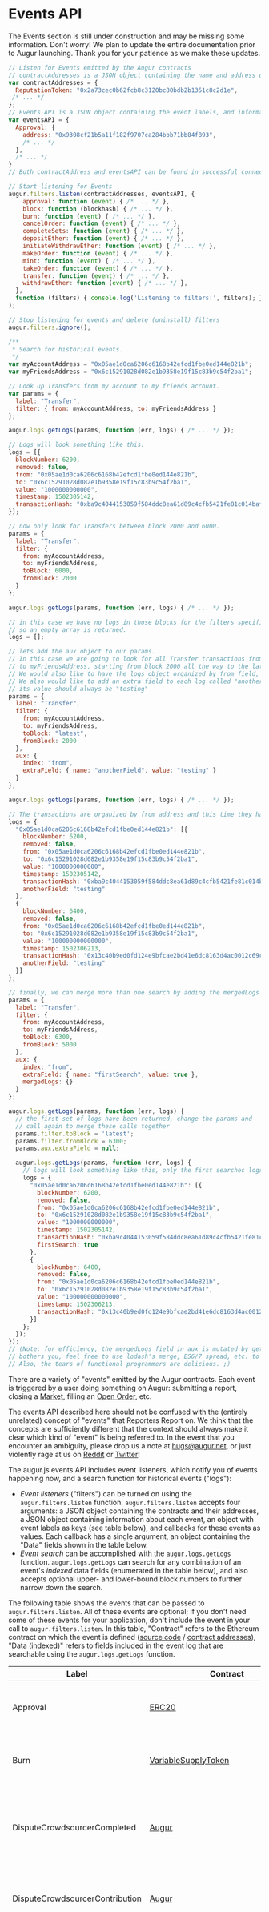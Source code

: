 Events API
===========
<aside class="notice">The Events section is still under construction and may be missing some information. Don't worry! We plan to update the entire documentation prior to Augur launching. Thank you for your patience as we make these updates.</aside>

```javascript
// Listen for Events emitted by the Augur contracts
// contractAddresses is a JSON object containing the name and address of the Augur contracts.
var contractAddresses = {
  ReputationToken: "0x2a73cec0b62fcb8c3120bc80bdb2b1351c8c2d1e",
 /* ... */
};
// Events API is a JSON object containing the event labels, and information about each event
var eventsAPI = {
  Approval: {
    address: "0x9308cf21b5a11f182f9707ca284bbb71bb84f893",
    /* ... */
  },
  /* ... */
}
// Both contractAddress and eventsAPI can be found in successful connection object received from calling the augur.connect() function. The contractAddresses can be found in connectionObject.contracts and the events API can be found at connectionObject.api.events.

// Start listening for Events
augur.filters.listen(contractAddresses, eventsAPI, {
    approval: function (event) { /* ... */ },
    block: function (blockhash) { /* ... */ },
    burn: function (event) { /* ... */ },
    cancelOrder: function (event) { /* ... */ },
    completeSets: function (event) { /* ... */ },
    depositEther: function (event) { /* ... */ },
    initiateWithdrawEther: function (event) { /* ... */ },
    makeOrder: function (event) { /* ... */ },
    mint: function (event) { /* ... */ },
    takeOrder: function (event) { /* ... */ },
    transfer: function (event) { /* ... */ },
    withdrawEther: function (event) { /* ... */ },
  },
  function (filters) { console.log('Listening to filters:', filters); }
);

// Stop listening for events and delete (uninstall) filters
augur.filters.ignore();

/**
 * Search for historical events.
 */
var myAccountAddress = "0x05ae1d0ca6206c6168b42efcd1fbe0ed144e821b";
var myFriendsAddress = "0x6c15291028d082e1b9358e19f15c83b9c54f2ba1";

// Look up Transfers from my account to my friends account.
var params = {
  label: "Transfer",
  filter: { from: myAccountAddress, to: myFriendsAddress }
};

augur.logs.getLogs(params, function (err, logs) { /* ... */ });

// Logs will look something like this:
logs = [{
  blockNumber: 6200,
  removed: false,
  from: "0x05ae1d0ca6206c6168b42efcd1fbe0ed144e821b",
  to: "0x6c15291028d082e1b9358e19f15c83b9c54f2ba1",
  value: "1000000000000",
  timestamp: 1502305142,
  transactionHash: "0xba9c4044153059f584ddc8ea61d89c4cfb5421fe81c014baf90b8918a1622028"
}];

// now only look for Transfers between block 2000 and 6000.
params = {
  label: "Transfer",
  filter: {
    from: myAccountAddress,
    to: myFriendsAddress,
    toBlock: 6000,
    fromBlock: 2000
  }
};

augur.logs.getLogs(params, function (err, logs) { /* ... */ });

// in this case we have no logs in those blocks for the filters specified
// so an empty array is returned.
logs = [];

// lets add the aux object to our params.
// In this case we are going to look for all Transfer transactions from myAccountAddress
// to myFriendsAddress, starting from block 2000 all the way to the latest block.
// We would also like to have the logs object organized by from field, in this case just myAccountAddress as we specified that as the only from address to look for.
// We also would like to add an extra field to each log called "anotherField"
// its value should always be "testing"
params = {
  label: "Transfer",
  filter: {
    from: myAccountAddress,
    to: myFriendsAddress,
    toBlock: "latest",
    fromBlock: 2000
  },
  aux: {
    index: "from",
    extraField: { name: "anotherField", value: "testing" }
  }
};

augur.logs.getLogs(params, function (err, logs) { /* ... */ });

// The transactions are organized by from address and this time they have an added extra field
logs = {
  "0x05ae1d0ca6206c6168b42efcd1fbe0ed144e821b": [{
    blockNumber: 6200,
    removed: false,
    from: "0x05ae1d0ca6206c6168b42efcd1fbe0ed144e821b",
    to: "0x6c15291028d082e1b9358e19f15c83b9c54f2ba1",
    value: "1000000000000",
    timestamp: 1502305142,
    transactionHash: "0xba9c4044153059f584ddc8ea61d89c4cfb5421fe81c014baf90b8918a1622028",
    anotherField: "testing"
  },
  {
    blockNumber: 6400,
    removed: false,
    from: "0x05ae1d0ca6206c6168b42efcd1fbe0ed144e821b",
    to: "0x6c15291028d082e1b9358e19f15c83b9c54f2ba1",
    value: "100000000000000",
    timestamp: 1502306213,
    transactionHash: "0x13c40b9ed0fd124e9bfcae2bd41e6dc8163d4ac0012c69c0efe57f502ecf81ea",
    anotherField: "testing"
  }]
};

// finally, we can merge more than one search by adding the mergedLogs object to the aux object.
params = {
  label: "Transfer",
  filter: {
    from: myAccountAddress,
    to: myFriendsAddress,
    toBlock: 6300,
    fromBlock: 5000
  },
  aux: {
    index: "from",
    extraField: { name: "firstSearch", value: true },
    mergedLogs: {}
  }
};

augur.logs.getLogs(params, function (err, logs) {
  // the first set of logs have been returned, change the params and
  // call again to merge these calls together
  params.filter.toBlock = 'latest';
  params.filter.fromBlock = 6300;
  params.aux.extraField = null;

  augur.logs.getLogs(params, function (err, logs) {
    // logs will look something like this, only the first searches logs have the extra field.
    logs = {
      "0x05ae1d0ca6206c6168b42efcd1fbe0ed144e821b": [{
        blockNumber: 6200,
        removed: false,
        from: "0x05ae1d0ca6206c6168b42efcd1fbe0ed144e821b",
        to: "0x6c15291028d082e1b9358e19f15c83b9c54f2ba1",
        value: "1000000000000",
        timestamp: 1502305142,
        transactionHash: "0xba9c4044153059f584ddc8ea61d89c4cfb5421fe81c014baf90b8918a1622028",
        firstSearch: true
      },
      {
        blockNumber: 6400,
        removed: false,
        from: "0x05ae1d0ca6206c6168b42efcd1fbe0ed144e821b",
        to: "0x6c15291028d082e1b9358e19f15c83b9c54f2ba1",
        value: "100000000000000",
        timestamp: 1502306213,
        transactionHash: "0x13c40b9ed0fd124e9bfcae2bd41e6dc8163d4ac0012c69c0efe57f502ecf81ea",
      }]
    };
  });
});
// (Note: for efficiency, the mergedLogs field in aux is mutated by getLogs.  If this
// bothers you, feel free to use lodash's merge, ES6/7 spread, etc. to accomplish the same thing.
// Also, the tears of functional programmers are delicious. ;)
```
There are a variety of "events" emitted by the Augur contracts.  Each event is triggered by a user doing something on Augur: submitting a report, closing a [Market](#market), filling an [Open Order](#open-order), etc.

<aside class="notice">The events API described here should not be confused with the (entirely unrelated) concept of "events" that Reporters Report on.  We think that the concepts are sufficiently different that the context should always make it clear which kind of "event" is being referred to.  In the event that you encounter an ambiguity, please drop us a note at <a href="mailto:hugs@augur.net">hugs@augur.net</a>, or just violently rage at us on <a href="https://www.reddit.com/r/augur">Reddit</a> or <a href="https://twitter.com/AugurProject">Twitter</a>!</aside>

The augur.js events API includes event listeners, which notify you of events happening now, and a search function for historical events ("logs"):

- *Event listeners* ("filters") can be turned on using the `augur.filters.listen` function.  `augur.filters.listen` accepts four arguments: a JSON object containing the contracts and their addresses, a JSON object containing information about each event, an object with event labels as keys (see table below), and callbacks for these events as values.  Each callback has a single argument, an object containing the "Data" fields shown in the table below.
- *Event search* can be accomplished with the `augur.logs.getLogs` function.  `augur.logs.getLogs` can search for any combination of an event's *indexed* data fields (enumerated in the table below), and also accepts optional upper- and lower-bound block numbers to further narrow down the search.

The following table shows the events that can be passed to `augur.filters.listen`.  All of these events are optional; if you don't need some of these events for your application, don't include the event in your call to `augur.filters.listen`.  In this table, "Contract" refers to the Ethereum contract on which the event is defined ([source code](https://github.com/AugurProject/augur-core) / [contract addresses](https://github.com/AugurProject/augur-contracts)), "Data (indexed)" refers to fields included in the event log that are searchable using the `augur.logs.getLogs` function.

Label                     | Contract                                                                                   | Event description | Data (indexed) | Data (non-indexed)
------------------------- | ------------------------------------------------------------------------------------------ | ----------------- | -------------- | ------------------
<a name="Approval"></a>Approval                  | [ERC20](https://github.com/AugurProject/augur-core/blob/master/source/contracts/libraries/token/ERC20.sol) | `spender` has been approved to spend `value` amount of ERC20 tokens on behalf of `owner`. | owner, spender | value
<a name="Burn"></a>Burn                      | [VariableSupplyToken](https://github.com/AugurProject/augur-core/blob/master/source/contracts/libraries/token/VariableSupplyToken.sol) | `value` amount of `target`'s tokens have been burned (i.e., completely destroyed) .  | target | value
<a name="DisputeCrowdsourcerCompleted"></a>DisputeCrowdsourcerCompleted | [Augur](https://github.com/AugurProject/augur-core/blob/master/source/contracts/Augur.sol) | The Ethereum contract address `disputeCrowdsourcer` for `market` in `universe` filled the [Dispute Bond](#dispute-bond) required to [Challenge](#challenge) `market`'s [Tentative Outcome](#tentative-outcome). | universe, market | disputeCrowdsourcer 
<a name="DisputeCrowdsourcerContribution"></a>DisputeCrowdsourcerContribution | [Augur](https://github.com/AugurProject/augur-core/blob/master/source/contracts/Augur.sol) | The Ethereum address `reporter` [Staked](#dispute-stake) `amountStaked` [REP](#rep) on the [Outcome](#outcome) for `disputeCrowdsourcer` in `market` of `universe`. | universe, reporter, market | disputeCrowdsourcer, amountStaked
<a name="DisputeCrowdsourcerCreated"></a>DisputeCrowdsourcerCreated | [Augur](https://github.com/AugurProject/augur-core/blob/master/source/contracts/Augur.sol) | The Ethereum contract address `disputeCrowdsourcer` with [Payout Set](#payout-set) `payoutNumerators` and [Dispute Bond](#dispute-bond) size `size` was created in `market` of `universe`. | universe, market | disputeCrowdsourcer, payoutNumerators, size
<a name="FeeWindowCreated"></a>FeeWindowCreated          | [Augur](https://github.com/AugurProject/augur-core/blob/master/source/contracts/Augur.sol) | The Ethereum contract address `feeWindow` has created a new [Fee Window](#fee-window) (with ID `id` and running from `startTime` to `endTime`) in `universe`. | universe | feeWindow, startTime, endTime, id
<a name="MarketCreated"></a>MarketCreated             | [Augur](https://github.com/AugurProject/augur-core/blob/master/source/contracts/Augur.sol) | `marketCreator` has created a `marketType` `market` with `outcomes` and `topic` in `universe` for a price of `marketCreationFee` and a price range of `minPrice` to `maxPrice`. Additional information about `market` can be found in `description` and `extraInfo`. | topic, universe, marketCreator | description, extraInfo, market, outcomes, marketCreationFee, minPrice, maxPrice, marketType
<a name="InitialReportSubmitted"></a>InitialReportSubmitted | [Augur](https://github.com/AugurProject/augur-core/blob/master/source/contracts/Augur.sol) | `reporter` has submitted an Initial Report for the `market` in `universe` with `amountStaked` REP  staked on the Outcome `payoutNumerators`. If `reporter` is the Designated Reporter (as opposed to the First Public Reporter), `isDesignatedReporter` is set to true. | universe, reporter, market | amountStaked, isDesignatedReporter, payoutNumerators
<a name="MarketFinalized"></a>MarketFinalized           | [Augur](https://github.com/AugurProject/augur-core/blob/master/source/contracts/Augur.sol) | The Outcome of `market` in `universe` is now considered final. | universe, market |  
<a name="Mint"></a>Mint                      | [VariableSupplyToken](https://github.com/AugurProject/augur-core/blob/master/source/contracts/libraries/token/VariableSupplyToken.sol) | `value` amount of brand new tokens were created for `target`. | target | value
<a name="OrderCanceled"></a>OrderCanceled             | [Augur](https://github.com/AugurProject/augur-core/blob/master/source/contracts/Augur.sol) | `sender`'s Order (with ID `orderId` and type `orderType`) for the Share Token at address `shareToken` was canceled in `universe`, and `sender` was refunded either `tokenRefund` in ETH or `sharesRefund` Share Tokens. | universe, shareToken, sender | orderId, orderType, tokenRefund, sharesRefund
<a name="OrderCreated"></a>OrderCreated              | [Augur](https://github.com/AugurProject/augur-core/blob/master/source/contracts/Augur.sol) | `creator` placed an `orderType` Order with `orderId` in `universe` for `amount` of `shareToken` at `price` in the Trade Group `tradeGroupId`. `creator` put up either `moneyEscrowed` or `sharesEscrowed`. | creator, universe, shareToken  | orderType, amount, price, moneyEscrowed, sharesEscrowed, tradeGroupId, orderId
<a name="OrderFilled"></a>OrderFilled               | [Augur](https://github.com/AugurProject/augur-core/blob/master/source/contracts/Augur.sol) | Order `orderId` in `universe` for Share Token at address `shareToken` was filled by `filler` in Trade Group `tradeGroupId`. The Order Creator escrowed `numCreatorShares` or `numCreatorTokens` in ETH, and `filler` put up `numFillerShares` or `numFillerTokens` in ETH. `marketCreatorFees` and `reporterFees` (denominated in attoETH) were spent to pay the Market Creator and Reporters. | universe, shareToken | filler, orderId, numCreatorShares, numCreatorTokens, numFillerShares, numFillerTokens, marketCreatorFees, reporterFees, tradeGroupId
<a name="RegistryAddition"></a>RegistryAddition      | [Augur](https://github.com/AugurProject/augur-core/blob/master/source/contracts/Augur.sol) | 
The Ethereum contract address `addition` was added to Augur's registry, which is an array of all of the contracts Augur uses. The contract has a 32-byte `key` (for looking up the contract in Augur's registry), a 20-byte `commitHash`, and a 32-byte `bytecodeHash` | &nbsp; | key, addition, commitHash, bytecodeHash
<a name="TokensBurned"></a>TokensBurned              | [Augur](https://github.com/AugurProject/augur-core/blob/master/source/contracts/Augur.sol) | Burned (i.e., completely destroyed) `amount` of `target`'s tokens (at address `token`) in `universe`. | universe, token, target | amount
<a name="TokensMinted"></a>TokensMinted              | [Augur](https://github.com/AugurProject/augur-core/blob/master/source/contracts/Augur.sol) | Created `amount` of brand new tokens (at address `token`) in `universe` for `target`. | universe, token, target | amount
<a name="TokensTransferred"></a>TokensTransferred         | [Augur](https://github.com/AugurProject/augur-core/blob/master/source/contracts/Augur.sol) | `value` amount of the token at address `token` in `universe` has been transfered between account `from` and `to`.  | universe, token, from | to, value
<a name="TradingProceedsClaimed"></a>TradingProceedsClaimed    | [Augur](https://github.com/AugurProject/augur-core/blob/master/source/contracts/Augur.sol) | `sender` has collected trading profits from the Share Token at address `shareToken` in Finalized Market `market` in `universe`. `sender` had `numShares` Share Tokens, `numPayoutTokens` paid out, and a balance of `finalTokenBalance`. | universe, shareToken, sender | market, numShares, numPayoutTokens, finalTokenBalance
<a name="Transfer"></a>Transfer | [ERC20Basic](https://github.com/AugurProject/augur-core/blob/master/source/contracts/libraries/token/ERC20.sol) | Transferred `value` between accounts `from` and `to`. | from, to | value
<a name="UniverseCreated"></a>UniverseCreated           | [Augur](https://github.com/AugurProject/augur-core/blob/master/source/contracts/Augur.sol) | `childUniverse` has been created from `parentUniverse`. | parentUniverse, childUniverse | 
<a name="UniverseForked"></a>UniverseForked            | [Augur](https://github.com/AugurProject/augur-core/blob/master/source/contracts/Augur.sol) | A [Market](#market) in `universe` has had its [Tentative Outcome](#tentative-outcome) [Challenged](#challenge) with a [Dispute Bond](#dispute-bond) greater than 1.25% of all existing [REP](#rep), which has caused `universe` to [Fork](#fork). | universe |
<a name="WhitelistAddition"></a>WhitelistAddition    | [Augur](https://github.com/AugurProject/augur-core/blob/master/source/contracts/Augur.sol) | 
The Ethereum contract address `addition` was added to Augur's whitelisted contracts. (Many of the functions in Augur's Solidity smart contracts are only callable by contracts that have been whitelisted.) | &nbsp; | addition
<a name="WinningsRedeemed"></a>WinningsRedeemed     | [Augur](https://github.com/AugurProject/augur-core/blob/ master/source/contracts/Augur.sol) | The Ethereum contract address `reportingParticipant` has allowed `reporter` to redeem `amountRedeemed` [REP](#rep) in `market` of `universe` for the [Outcome](#outcome) `payoutNumerators`. `reporter` also received `reportingFeesReceived` in ETH. | universe, reporter, market | reportingParticipant, amountRedeemed, reportingFeesReceived, payoutNumerators

In addition to these on-contract events, `augur.filters.listen` also accepts a callback for the `block` listener, which fires whenever a new block arrives.  The argument passed to its callback is the hash (as a hex string) of the new block.

<aside class="success">Events are retrieved either via push notification (if connected via websocket) or by polling the Ethereum node (if using HTTP RPC).  If polling, augur.js will check for new events every 6 seconds.</aside>
